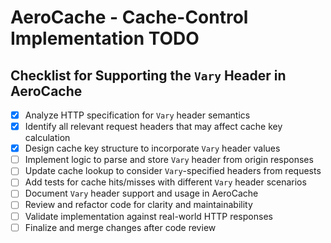 # AeroCache - Cache-Control Implementation TODO
## Checklist for Supporting the `Vary` Header in AeroCache

- [x] Analyze HTTP specification for `Vary` header semantics
- [x] Identify all relevant request headers that may affect cache key calculation
- [x] Design cache key structure to incorporate `Vary` header values
- [ ] Implement logic to parse and store `Vary` header from origin responses
- [ ] Update cache lookup to consider `Vary`-specified headers from requests
- [ ] Add tests for cache hits/misses with different `Vary` header scenarios
- [ ] Document `Vary` header support and usage in AeroCache
- [ ] Review and refactor code for clarity and maintainability
- [ ] Validate implementation against real-world HTTP responses
- [ ] Finalize and merge changes after code review
